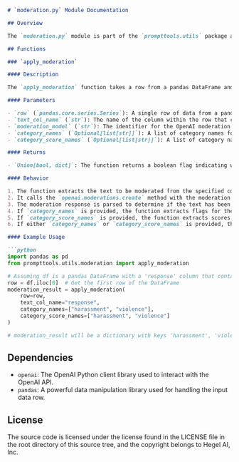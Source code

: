 ```markdown
# `moderation.py` Module Documentation

## Overview

The `moderation.py` module is part of the `prompttools.utils` package and is responsible for interfacing with OpenAI's moderation API. It provides a function `apply_moderation` that checks if a given text complies with OpenAI's usage policies by using a specified moderation model.

## Functions

### `apply_moderation`

#### Description

The `apply_moderation` function takes a row from a pandas DataFrame and a text column name to perform moderation on the specified text. It can optionally extract and return specific category flags and scores from the moderation response.

#### Parameters

- `row` (`pandas.core.series.Series`): A single row of data from a pandas DataFrame. This row should contain the text to be moderated along with any other relevant information.
- `text_col_name` (`str`): The name of the column within the row that contains the text to be moderated. Defaults to `"response"`.
- `moderation_model` (`str`): The identifier for the OpenAI moderation model to be used. Defaults to `"text-moderation-latest"`.
- `category_names` (`Optional[list[str]]`): A list of category names for which flags should be extracted from the moderation response and added to the result. This parameter is optional.
- `category_score_names` (`Optional[list[str]]`): A list of category names for which scores should be extracted from the moderation response and added to the result. This parameter is optional.

#### Returns

- `Union[bool, dict]`: The function returns a boolean flag indicating whether the text violates any of OpenAI's usage policies if neither `category_names` nor `category_score_names` are provided. If either of these parameters is provided, it returns a dictionary with keys corresponding to the specified categories and their respective flags or scores, as well as a `moderation_flag` key indicating the overall moderation result.

#### Behavior

1. The function extracts the text to be moderated from the specified column in the input row.
2. It calls the `openai.moderations.create` method with the moderation model and the text to be moderated.
3. The moderation response is parsed to determine if the text has been flagged as violating policies.
4. If `category_names` is provided, the function extracts flags for the specified categories from the moderation response and adds them to the result dictionary.
5. If `category_score_names` is provided, the function extracts scores for the specified categories from the moderation response and adds them to the result dictionary.
6. If either `category_names` or `category_score_names` is provided, the result dictionary also includes the overall moderation flag. Otherwise, only the boolean moderation flag is returned.

#### Example Usage

```python
import pandas as pd
from prompttools.utils.moderation import apply_moderation

# Assuming df is a pandas DataFrame with a 'response' column that contains text to be moderated
row = df.iloc[0]  # Get the first row of the DataFrame
moderation_result = apply_moderation(
    row=row,
    text_col_name="response",
    category_names=["harassment", "violence"],
    category_score_names=["harassment", "violence"]
)

# moderation_result will be a dictionary with keys 'harassment', 'violence', 'harassment_score', 'violence_score', and 'moderation_flag'
```

## Dependencies

- `openai`: The OpenAI Python client library used to interact with the OpenAI API.
- `pandas`: A powerful data manipulation library used for handling the input data row.

## License

The source code is licensed under the license found in the LICENSE file in the root directory of this source tree, and the copyright belongs to Hegel AI, Inc.
```
